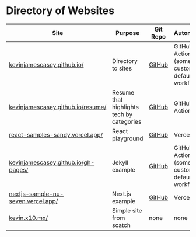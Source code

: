 
# Directory of Websites

| Site  |  Purpose | Git Repo | Automation | Hosting | Tech |
| -------- | ------- | ------- | ------- | ------- | ------- | 
|[kevinjamescasey.github.io/](https://kevinjamescasey.github.io/) | Directory to sites | [GitHub](https://github.com/kevinjamescasey/kevinjamescasey.github.io) | GitHub Actions (some non-custom default workflow) | GitHub Pages | Markdown |
|[kevinjamescasey.github.io/resume/](https://kevinjamescasey.github.io/resume/) | Resume that highlights tech by categories | [GitHub](https://github.com/kevinjamescasey/resume/) | GitHub Actions | GitHub Pages | Next.js |
|[react-samples-sandy.vercel.app/](https://react-samples-sandy.vercel.app/) | React playground | [GitHub](https://github.com/kevinjamescasey/react-samples)| Vercel | Vercel | Next.js |
|[kevinjamescasey.github.io/gh-pages/](https://kevinjamescasey.github.io/gh-pages/) | Jekyll example | [GitHub](https://github.com/kevinjamescasey/gh-pages/tree/jekyll-entry) | GitHub Actions (some non-custom default workflow) | GitHub Pages | Jekyll |
|[nextjs-sample-nu-seven.vercel.app/](https://nextjs-sample-nu-seven.vercel.app/) | Next.js example | [GitHub](https://github.com/kevinjamescasey/nextjs-sample) | Vercel | Vercel | Next.js | 
|[kevin.x10.mx/](https://kevin.x10.mx/) | Simple site from scatch | none | none | [https://x10hosting.com/](https://x10hosting.com/) | HTML |
